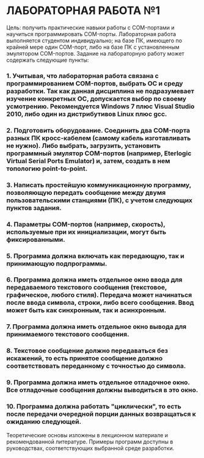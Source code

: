 # ЛАБОРАТОРНАЯ РАБОТА №1
Цель: получить практические навыки работы с COM-портами и научиться программировать COM-порты.
Лабораторная работа выполняется студентом индивидуально; на базе ПК, имеющего по крайней мере один COM-порт, либо на базе ПК с установленным эмулятором COM-портов.
Задание на лабораторную работу может содержать следующие пункты:

### 1. Учитывая, что лабораторная работа связана с программированием COM-портов, выбрать ОС и среду разработки. Так как данная дисциплина не подразумевает изучение конкретных ОС, допускается выбор по своему усмотрению. Рекомендуется Windows 7 плюс Visual Studio 2010, либо один из дистрибутивов Linux плюс gcc.
### 2. Подготовить оборудование. Соединить два COM-порта разных ПК кросс-кабелем (самому кабель изготавливать не нужно). Либо выбрать, загрузить, установить программный эмулятор COM-портов (например, Eterlogic Virtual Serial Ports Emulator) и, затем, создать в нем топологию point-to-point.
### 3. Написать простейшую коммуникационную программу, позволяющую передать сообщение между двумя пользовательскими станциями (ПК), с учетом следующих пунктов задания.
### 4. Параметры COM-портов (например, скорость), используемые при их инициализации, могут быть фиксированными.
### 5. Программа должна включать как передающую, так и принимающую подпрограммы.
### 6. Программа должна иметь отдельное окно ввода для передаваемого текстового сообщения (текстовое, графическое, любого стиля). Передача может начинаться после ввода символа, строки, либо всего сообщения. Ввод может быть как синхронным, так и асинхронным.
### 7. Программа должна иметь отдельное окно вывода для принимаемого текстового сообщения.
### 8. Текстовое сообщение должно передаваться без искажений, то есть принятое сообщение должно соответствовать переданному с точностью до символа.
### 9. Программа должна иметь отдельное отладочное окно. Все отладочные сообщения должны выводиться в это окно.
### 10. Программа должна работать "циклически", то есть после передачи очередной порции данных возвращаться к ожиданию следующей.
Теоретические основы изложены в лекционном материале и рекомендованной литературе. Примеры программ доступны в руководствах, соответствующих выбранной среде разработки.
